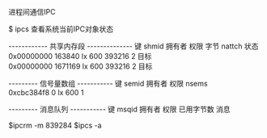 进程间通信IPC

$ ipcs 查看系统当前IPC对象状态

------------ 共享内存段 --------------
键        shmid      拥有者  权限     字节     nattch     状态      
0x00000000 163840     lx         600        393216     2          目标       
0x00000000 1671169    lx         600        393216     2          目标       

--------- 信号量数组 -----------
键        semid      拥有者  权限     nsems     
0xcbc384f8 0          lx         600        1         

--------- 消息队列 -----------
键        msqid      拥有者  权限     已用字节数 消息      


$ipcrm -m 839284
$ipcs -a
